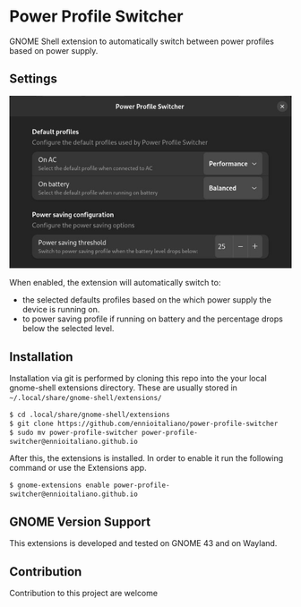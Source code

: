 # Power Profile Switcher
GNOME Shell extension to automatically switch between power profiles based on power supply.

## Settings
![Settings window](.github/screenshots/settings.jpg)  

When enabled, the extension will automatically switch to:
- the selected defaults profiles based on the which power supply the device is running on.
- to power saving profile if running on battery and the percentage drops below the selected level.

## Installation
Installation via git is performed by cloning this repo into the your local gnome-shell extensions directory.
These are usually stored in `~/.local/share/gnome-shell/extensions/`
```
$ cd .local/share/gnome-shell/extensions
$ git clone https://github.com/ennioitaliano/power-profile-switcher
$ sudo mv power-profile-switcher power-profile-switcher@ennioitaliano.github.io
```
After this, the extensions is installed. In order to enable it run the following command or use the Extensions app.
```
$ gnome-extensions enable power-profile-switcher@ennioitaliano.github.io
```

## GNOME Version Support
This extensions is developed and tested on GNOME 43 and on Wayland.

## Contribution
Contribution to this project are welcome
